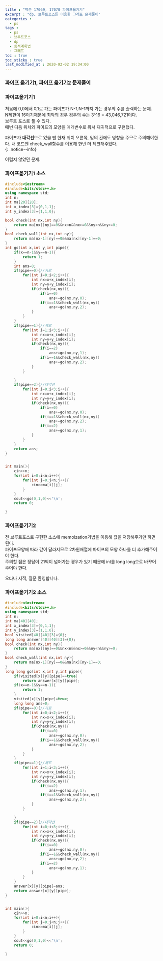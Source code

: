 ```yaml
---
title : "백준 17069, 17070 파이프옮기기"
excerpt : "dp, 브루트포스를 이용한 그래프 문제풀이"
categories :
  - ps
tags :
  - ps
  - 브루트포스
  - dp
  - 동적계획법
  - 그래프
toc : true
toc_sticky : true
last_modified_at : 2020-02-02 19:34:00
---
```

### [파이프 옮기기1](https://www.acmicpc.net/problem/17070), [파이프 옮기기2](https://www.acmicpc.net/problem/17069) 문제풀이

### 파이프옮기기1
처음에 0,0에서 0,1로 가는 파이프가 N-1,N-1까지 가는 경우의 수를 출력하는 문제.   
N제한이 16이기때문에 최악의 경우 경우의 수는 3^16 = 43,046,721이다.  
브루트 포스로 풀 수 있다.  
매번 다음 위치와 파이프의 모양을 매개변수로 줘서 재귀적으로 구현했다.  
  
파이프가 **대각선**으로 있을 땐 현재 위치 오른쪽, 밑의 칸에도 영향을 주므로 주의해야한다. 내 코드엔 check_wall함수를 이용해 한번 더 체크해주었다.  
{: .notice--info}  
  
어렵지 않았던 문제.  
### 파이프옮기기1 소스
```cpp
#include<iostream>
#include<bits/stdc++.h>
using namespace std;
int n;
int ma[20][20];
int x_index[3]={0,1,1};
int y_index[3]={1,1,0};

bool check(int nx,int ny){
	return ma[nx][ny]==0&&nx<n&&nx>=0&&ny<n&&ny>=0;
}
bool check_wall(int nx,int ny){
	return ma[nx-1][ny]==0&&ma[nx][ny-1]==0;
}
int go(int x,int y,int pipe){
	if(x==n-1&&y==n-1){
		return 1;
	}
	int ans=0;
	if(pipe==0){//가로
		for(int i=0;i<2;i++){
			int nx=x+x_index[i];
			int ny=y+y_index[i];
			if(check(nx,ny)){
				if(i==0)
					ans+=go(nx,ny,0);
				if(i==1&&check_wall(nx,ny))
					ans+=go(nx,ny,2);
			}
		}
	}
	if(pipe==1){//세로
		for(int i=1;i<3;i++){
			int nx=x+x_index[i];
			int ny=y+y_index[i];
			if(check(nx,ny)){
				if(i==2)
					ans+=go(nx,ny,1);
				if(i==1&&check_wall(nx,ny))
					ans+=go(nx,ny,2);
			}
		}

	}
	if(pipe==2){//대각선
		for(int i=0;i<3;i++){
			int nx=x+x_index[i];
			int ny=y+y_index[i];
			if(check(nx,ny)){
				if(i==0)
					ans+=go(nx,ny,0);
				if(i==1&&check_wall(nx,ny))
					ans+=go(nx,ny,2);
				if(i==2)
					ans+=go(nx,ny,1);
			}
		}
	}
	return ans;	
}


int main(){
	cin>>n;
	for(int i=0;i<n;i++){
		for(int j=0;j<n;j++){
			cin>>ma[i][j];
		}
	}
	cout<<go(0,1,0)<<'\n';
	return 0;

}

```
### 파이프옮기기2

전 브루트포스로 구현한 소스에 memoization기법을 이용해 값을 저장해주기만 하면 된다.   
파이프모양에 따라 값이 달라지므로 2차원배열에 파이프의 모양 하나를 더 추가해주어야 한다.   
주의할 점은 정답이 21억이 넘어가는 경우가 있기 때문에 int를 long long으로 바꾸어주어야 한다.

오타나 지적, 질문 환영합니다.  
  
### 파이프옮기기2  소스
```cpp
#include<iostream>
#include<bits/stdc++.h>
using namespace std;
int n;
int ma[40][40];
int x_index[3]={0,1,1};
int y_index[3]={1,1,0};
bool visited[40][40][3]={0};
long long answer[40][40][3]={0};
bool check(int nx,int ny){
	return ma[nx][ny]==0&&nx<n&&nx>=0&&ny<n&&ny>=0;
}
bool check_wall(int nx,int ny){
	return ma[nx-1][ny]==0&&ma[nx][ny-1]==0;
}
long long go(int x,int y,int pipe){
	if(visited[x][y][pipe]==true)
		return answer[x][y][pipe];
	if(x==n-1&&y==n-1){
		return 1;
	}
	visited[x][y][pipe]=true;
	long long ans=0;
	if(pipe==0){//가로
		for(int i=0;i<2;i++){
			int nx=x+x_index[i];
			int ny=y+y_index[i];
			if(check(nx,ny)){
				if(i==0)
					ans+=go(nx,ny,0);
				if(i==1&&check_wall(nx,ny))
					ans+=go(nx,ny,2);
			}
		}
	}
	if(pipe==1){//세로
		for(int i=1;i<3;i++){
			int nx=x+x_index[i];
			int ny=y+y_index[i];
			if(check(nx,ny)){
				if(i==2)
					ans+=go(nx,ny,1);
				if(i==1&&check_wall(nx,ny))
					ans+=go(nx,ny,2);
			}
		}

	}
	if(pipe==2){//대각선
		for(int i=0;i<3;i++){
			int nx=x+x_index[i];
			int ny=y+y_index[i];
			if(check(nx,ny)){
				if(i==0)
					ans+=go(nx,ny,0);
				if(i==1&&check_wall(nx,ny))
					ans+=go(nx,ny,2);
				if(i==2)
					ans+=go(nx,ny,1);
			}
		}
	}
	answer[x][y][pipe]=ans;
	return answer[x][y][pipe];	
}


int main(){
	cin>>n;
	for(int i=0;i<n;i++){
		for(int j=0;j<n;j++){
			cin>>ma[i][j];
		}
	}
	cout<<go(0,1,0)<<'\n';
	return 0;

}
```


